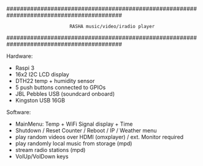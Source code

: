 ##########################################################################################

	                       RASHA music/video/iradio player

##########################################################################################

Hardware:
* Raspi 3
* 16x2 I2C LCD display
* DTH22 temp + humidity sensor
* 5 push buttons connected to GPIOs
* JBL Pebbles USB (soundcard onboard)
* Kingston USB 16GB

Software:
* MainMenu: Temp + WiFi Signal display + Time
* Shutdown / Reset Counter / Reboot / IP / Weather menu
* play random videos over HDMI (omxplayer) / ext. Monitor required
* play randomly local music from storage (mpd)
* stream radio stations (mpd)
* VolUp/VolDown keys
